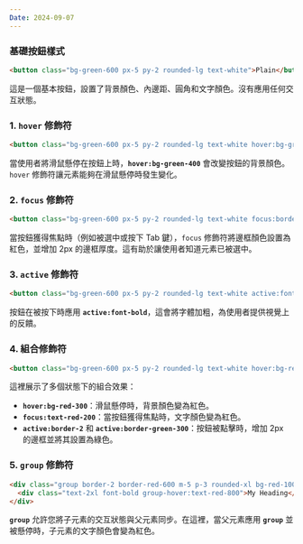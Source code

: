 ```yaml
---
Date: 2024-09-07
---
```

### 基礎按鈕樣式
```html
<button class="bg-green-600 px-5 py-2 rounded-lg text-white">Plain</button>
```

這是一個基本按鈕，設置了背景顏色、內邊距、圓角和文字顏色。沒有應用任何交互狀態。
### 1. `hover` 修飾符
```html
<button class="bg-green-600 px-5 py-2 rounded-lg text-white hover:bg-green-400">Hover </button>
```

當使用者將滑鼠懸停在按鈕上時，**`hover:bg-green-400`** 會改變按鈕的背景顏色。`hover` 修飾符讓元素能夠在滑鼠懸停時發生變化。
### 2. `focus` 修飾符
```html
<button class="bg-green-600 px-5 py-2 rounded-lg text-white focus:border-2 focus:border-red-800">Focus</button>
```

當按鈕獲得焦點時（例如被選中或按下 Tab 鍵），`focus` 修飾符將邊框顏色設置為紅色，並增加 2px 的邊框厚度。這有助於讓使用者知道元素已被選中。
### 3. `active` 修飾符
```html
<button class="bg-green-600 px-5 py-2 rounded-lg text-white active:font-bold">Active</button>
```

按鈕在被按下時應用 **`active:font-bold`**，這會將字體加粗，為使用者提供視覺上的反饋。
### 4. 組合修飾符
```html
<button class="bg-green-600 px-5 py-2 rounded-lg text-white hover:bg-red-300 focus:text-red-200 active:border-2 active:border-green-300">Combine</button>
```

這裡展示了多個狀態下的組合效果：

- **`hover:bg-red-300`**：滑鼠懸停時，背景顏色變為紅色。
- **`focus:text-red-200`**：當按鈕獲得焦點時，文字顏色變為紅色。
- **`active:border-2`** 和 **`active:border-green-300`**：按鈕被點擊時，增加 2px 的邊框並將其設置為綠色。
### 5. `group` 修飾符
```html
<div class="group border-2 border-red-600 m-5 p-3 rounded-xl bg-red-100">
  <div class="text-2xl font-bold group-hover:text-red-800">My Heading</div>
</div>
```

**`group`** 允許您將子元素的交互狀態與父元素同步。在這裡，當父元素應用 **`group`** 並被懸停時，子元素的文字顏色會變為紅色。
